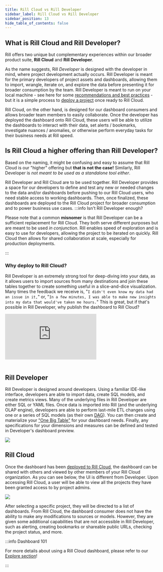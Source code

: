 ```yaml
---
title: Rill Cloud vs Rill Developer 
sidebar_label: Rill Cloud vs Rill Developer 
sidebar_position: 13
hide_table_of_contents: false
---
```


## What is Rill Cloud and Rill Developer?

Rill offers two unique but complementary experiences within our broader product suite, **Rill Cloud** and **Rill Developer**.

As the name suggests, Rill _Developer_ is designed with the developer in mind, where project development actually occurs. Rill Developer is meant for the primary developers of project assets and dashboards, allowing them to import, wrangle, iterate on, and explore the data before presenting it for broader consumption by the team. Rill Developer is meant to run on your local machine - see here for some [recommendations and best practices](/deploy/performance#local-development--rill-developer) - but it is a simple process to [deploy a project](/deploy/deploy-dashboard) once ready to Rill Cloud.


Rill Cloud, on the other hand, is designed for our dashboard consumers and allows broader team members to easily collaborate. Once the developer has deployed the dashboard onto Rill Cloud, these users will be able to utilize the dashboards to interact with their data, set alerts / bookmarks, investigate nuances / anomalies, or otherwise perform everyday tasks for their business needs at Rill speed.

## Is Rill Cloud a higher offering than Rill Developer?

Based on the naming, it might be confusing and easy to assume that Rill Cloud is our "higher" offering but **that is not the case!** Similarly, Rill Developer is _not meant to be used as a standalone tool either_.

Rill Developer and Rill Cloud are to be used together. Rill Developer provides a space for our developers to define and test any new or needed changes to the data and/or dashboards before pushing to our Rill Cloud users, who need stable access to working dashboards. Then, once finalized, these dashboards are deployed to the Rill Cloud project for broader consumption and to power business use cases.
:::info Isn't Rill Developer enough?

Please note that a common **misnomer** is that Rill Developer can be a sufficient replacement for Rill Cloud. They both serve different purposes but are meant to be used _in conjunction_. Rill enables speed of exploration and is easy to use for developers, allowing the project to be iterated on quickly. Rill Cloud then allows for shared collaboration at scale, especially for production deployments.

:::


### Why deploy to Rill Cloud?

Rill Developer is an extremely strong tool for deep-diving into your data, as it allows users to import sources from many destinations and join these tables together to create something useful in a slice-and-dice visualization. Many times the feedback we receive is, "`I didn't even know my data had an issue in it,`" or, "`In a few minutes, I was able to make new insights into my data that would've taken me hours.`" This is great, but if that's possible in Rill Developer, why publish the dashboard to Rill Cloud? 


<div style={{ 
  position: "relative", 
  width: "100%", 
  paddingTop: "56.25%", 
  borderRadius: "15px",  /* Softer corners */
  boxShadow: "0px 4px 15px rgba(0, 0, 0, 0.2)"  /* Shadow effect */
}}>
  <iframe credentialless="true"
    src="https://www.youtube.com/embed/zW1Xms2qQlc?si=OpKVKN7csHCY_AcX"
    frameBorder="0"
    allow="accelerometer; autoplay; clipboard-write; encrypted-media; gyroscope; picture-in-picture; web-share"
    allowFullScreen
    style={{
      position: "absolute",
      top: 0,
      left: 0,
      width: "100%",
      height: "100%",
      borderRadius: "10px"
    }}
  ></iframe>
</div>
<br />



## Rill Developer

Rill Developer is designed around developers. Using a familiar IDE-like interface, developers are able to import data, create SQL models, and create metrics views. Many of the underlying files in Rill Developer are either SQL or YAML files. Once data is imported into Rill (and the underlying OLAP engine), developers are able to perform last-mile ETL changes using one or a series of SQL models (as their own [DAG](https://en.wikipedia.org/wiki/Directed_acyclic_graph#:~:text=A%20directed%20acyclic%20graph%20is,a%20path%20with%20zero%20edges)). You can then create and materialize your ["One Big Table"](/build/models/model-differences#one-big-table-and-dashboarding) for your dashboard needs. Finally, any specifications for your dimensions and measures can be defined and tested in Developer's dashboard preview.

<img src = '/img/concepts/rcvsrd/empty-project.png' class='rounded-gif' />
<br />


## Rill Cloud

Once the dashboard has been [deployed to Rill Cloud](/deploy/deploy-dashboard), the dashboard can be shared with others and viewed by other members of your Rill Cloud organization. As you can see below, the UI is different from Developer. Upon accessing Rill Cloud, a user will be able to view all the projects they have been granted access to by project admins. 


<img src = '/img/concepts/rcvsrd/rill-cloud-projects.png' class='rounded-gif' />
<br />

 After selecting a specific project, they will be directed to a list of dashboards. From Rill Cloud, the dashboard consumer does not have the ability to make any modifications to sources or models. However, they are given some additional capabilities that are not accessible in Rill Developer, such as alerting, creating bookmarks or shareable public URLs, checking the project status, and more.

 :::info Dashboard 101

 For more details about using a Rill Cloud dashboard, please refer to our [Explore section](/explore/dashboard-101)!

 :::
